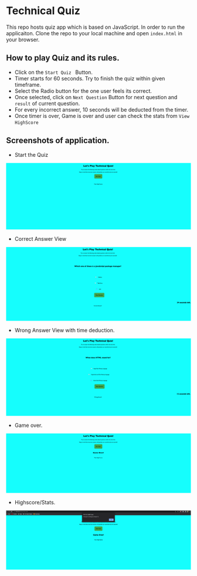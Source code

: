 # Technical Quiz

This repo hosts quiz app which is based on JavaScript. In order to run the applicaiton. Clone the repo to your local machine and open `index.html` in your browser.

## How to play Quiz and its rules.

- Click on the `Start Quiz ` Button.
- Timer starts for 60 seconds. Try to finish the quiz within given timeframe.
- Select the Radio button for the one user feels its correct.
- Once selected, click on `Next Question` Button for next question and `result` of current question.
- For every incorrect answer, 10 seconds will be deducted from the timer. 
- Once timer is over, Game is over and user can check the stats from `View HighScore` 

## Screenshots of application.

- Start the Quiz

![start](./etc/images/start.png)

- Correct Answer View

![correct](./etc/images/correct.png)

- Wrong Answer View with time deduction.

![wrong](./etc/images/wrong.png)

- Game over.

![gameover](./etc/images/gameover.png)

- Highscore/Stats.

![highscore](./etc/images/highscore.png)
